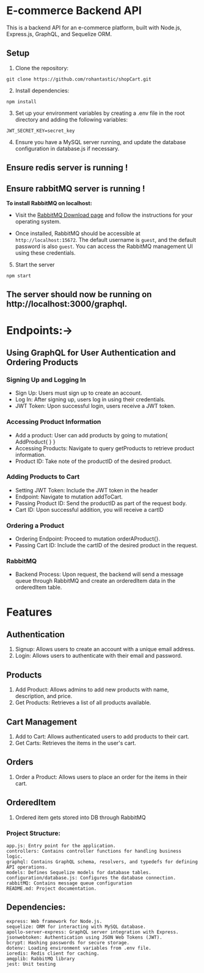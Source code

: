 # E-commerce Backend API

This is a backend API for an e-commerce platform, built with Node.js, Express.js, GraphQL, and Sequelize ORM.

## Setup

1. Clone the repository:

```
git clone https://github.com/rohantastic/shopCart.git
```

2. Install dependencies:
```
npm install
```

3. Set up your environment variables by creating a .env file in the root directory and adding the following variables:
```
JWT_SECRET_KEY=secret_key

```

4. Ensure you have a MySQL server running, and update the database configuration in database.js if necessary.
## Ensure redis server is running !

## Ensure rabbitMQ server is running !

**To install RabbitMQ on localhost:**

- Visit the [RabbitMQ Download page](https://www.rabbitmq.com/download.html) and follow the instructions for your operating system.

- Once installed, RabbitMQ should be accessible at `http://localhost:15672`. The default username is `guest`, and the default password is also `guest`. You can access the RabbitMQ management UI using these credentials.
 
5. Start the server


```
npm start
```
## The server should now be running on http://localhost:3000/graphql.


# Endpoints:->
## Using GraphQL for User Authentication and Ordering Products
### Signing Up and Logging In
 - Sign Up: Users must sign up to create an account.
 - Log In: After signing up, users log in using their credentials.
 - JWT Token: Upon successful login, users receive a JWT token.

 ### Accessing Product Information
 - Add a product: User can add products by going to mutation{ AddProduct{ } }
 - Accessing Products: Navigate to query getProducts to retrieve product information.
 - Product ID: Take note of the productID of the desired product.

 ### Adding Products to Cart
 - Setting JWT Token: Include the JWT token in the header
 - Endpoint: Navigate to mutation addToCart.
 - Passing Product ID: Send the productID as part of the request body.
 - Cart ID: Upon successful addition, you will receive a cartID

 ### Ordering a Product
 - Ordering Endpoint: Proceed to mutation orderAProduct{}.
 - Passing Cart ID: Include the cartID of the desired product in the request.

 ### RabbitMQ
 - Backend Process: Upon request, the backend will send a message queue through RabbitMQ and create an orderedItem data in the orderedItem table.

# Features

## Authentication
1. Signup: Allows users to create an account with a unique email address.
2. Login: Allows users to authenticate with their email and password.


## Products
1. Add Product: Allows admins to add new products with name, description, and price.
2. Get Products: Retrieves a list of all products available.


## Cart Management
1. Add to Cart: Allows authenticated users to add products to their cart.
2. Get Carts: Retrieves the items in the user's cart.

## Orders
1. Order a Product: Allows users to place an order for the items in their cart.

## OrderedItem 
1. Ordered item gets stored into DB through RabbitMQ

### Project Structure:
```
app.js: Entry point for the application.
controllers: Contains controller functions for handling business logic.
graphql: Contains GraphQL schema, resolvers, and typedefs for defining API operations.
models: Defines Sequelize models for database tables.
configuration/database.js: Configures the database connection.
rabbitMQ: Contains message queue configuration
README.md: Project documentation.
```

## Dependencies:
```
express: Web framework for Node.js.
sequelize: ORM for interacting with MySQL database.
apollo-server-express: GraphQL server integration with Express.
jsonwebtoken: Authentication using JSON Web Tokens (JWT).
bcrypt: Hashing passwords for secure storage.
dotenv: Loading environment variables from .env file.
ioredis: Redis client for caching.
amqplib: RabbitMQ library
jest: Unit testing
```






